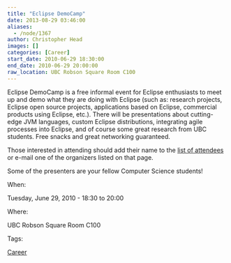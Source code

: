```yaml
---
title: "Eclipse DemoCamp"
date: 2013-08-29 03:46:00
aliases:
  - /node/1367
author: Christopher Head
images: []
categories: [Career]
start_date: 2010-06-29 18:30:00
end_date: 2010-06-29 20:00:00
raw_location: UBC Robson Square Room C100
---
```


Eclipse DemoCamp is a free informal event for Eclipse enthusiasts to meet up and demo what they are doing with Eclipse (such as: research projects, Eclipse open source projects, applications based on Eclipse, commercial products using Eclipse, etc.). There will be presentations about cutting-edge JVM languages, custom Eclipse distributions, integrating agile processes into Eclipse, and of course some great research from UBC students. Free snacks and great networking guaranteed.

Those interested in attending should add their name to the [list of attendees](https://wiki.eclipse.org/Eclipse_DemoCamps_Helios_2010/Vancouver) or e-mail one of the organizers listed on that page.

Some of the presenters are your fellow Computer Science students!

When:

Tuesday, June 29, 2010 - 18:30 to 20:00

Where:

UBC Robson Square Room C100

Tags:

[Career](/career)
